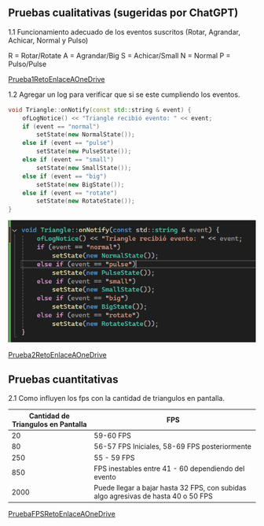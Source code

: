 ## Pruebas cualitativas (sugeridas por ChatGPT)

1.1 Funcionamiento adecuado de los eventos suscritos (Rotar, Agrandar, Achicar, Normal y Pulso)

R = Rotar/Rotate
A = Agrandar/Big
S = Achicar/Small
N = Normal
P = Pulso/Pulse

[Prueba1RetoEnlaceAOneDrive](https://upbeduco-my.sharepoint.com/:v:/g/personal/samuel_gomeze_upb_edu_co/ESe7agkdCiRAtjKHsc6JabsBshfRBnwfjNX8jjnAPBEgGg?nav=eyJyZWZlcnJhbEluZm8iOnsicmVmZXJyYWxBcHAiOiJPbmVEcml2ZUZvckJ1c2luZXNzIiwicmVmZXJyYWxBcHBQbGF0Zm9ybSI6IldlYiIsInJlZmVycmFsTW9kZSI6InZpZXciLCJyZWZlcnJhbFZpZXciOiJNeUZpbGVzTGlua0NvcHkifX0&e=yvi1yU)

1.2 Agregar un log para verificar que si se este cumpliendo los eventos.

```cpp
void Triangle::onNotify(const std::string & event) {
	ofLogNotice() << "Triangle recibió evento: " << event;
	if (event == "normal")
		setState(new NormalState());
	else if (event == "pulse")
		setState(new PulseState());
	else if (event == "small")
		setState(new SmallState());
	else if (event == "big")
		setState(new BigState());
	else if (event == "rotate")
		setState(new RotateState());
}
```

![alt text](image.png)

[Prueba2RetoEnlaceAOneDrive](https://upbeduco-my.sharepoint.com/:v:/g/personal/samuel_gomeze_upb_edu_co/EW5E0Y9QlVtGgJ9CSO0eV9IBBO8qTuPJ_WMa4DaTZzG8yg?nav=eyJyZWZlcnJhbEluZm8iOnsicmVmZXJyYWxBcHAiOiJPbmVEcml2ZUZvckJ1c2luZXNzIiwicmVmZXJyYWxBcHBQbGF0Zm9ybSI6IldlYiIsInJlZmVycmFsTW9kZSI6InZpZXciLCJyZWZlcnJhbFZpZXciOiJNeUZpbGVzTGlua0NvcHkifX0&e=2hl7F4)

## Pruebas cuantitativas

2.1 Como influyen los fps con la cantidad de triangulos en pantalla.

| Cantidad de Triangulos en Pantalla | FPS |
| --- | --- |
| 20 | 59-60 FPS |
| 80 | 56-57 FPS Iniciales, 58-69 FPS posteriormente|
| 250 | 55 - 59 FPS |
| 850 | FPS inestables entre 41 - 60 dependiendo del evento |
| 2000 | Puede llegar a bajar hasta 32 FPS, con subidas algo agresivas de hasta 40 o 50 FPS |

[PruebaFPSRetoEnlaceAOneDrive](https://upbeduco-my.sharepoint.com/:v:/g/personal/samuel_gomeze_upb_edu_co/EVqndZfgEElGmdJqzpIyO9kBOtIp6a3FIOHaZ8CZJTAa6A?nav=eyJyZWZlcnJhbEluZm8iOnsicmVmZXJyYWxBcHAiOiJPbmVEcml2ZUZvckJ1c2luZXNzIiwicmVmZXJyYWxBcHBQbGF0Zm9ybSI6IldlYiIsInJlZmVycmFsTW9kZSI6InZpZXciLCJyZWZlcnJhbFZpZXciOiJNeUZpbGVzTGlua0NvcHkifX0&e=dgDigt)